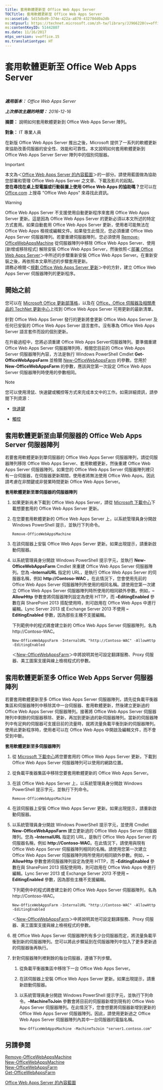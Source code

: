 ```yaml
---
title: 套用軟體更新至 Office Web Apps Server
TOCTitle: 套用軟體更新至 Office Web Apps Server
ms:assetid: 5d15dbd9-374e-422a-a870-43270dd0a2db
ms:mtpsurl: https://technet.microsoft.com/zh-tw/library/JJ966220(v=office.15)
ms:contentKeyID: 51442807
ms.date: 11/16/2017
mtps_version: v=office.15
ms.translationtype: HT
---
```


# 套用軟體更新至 Office Web Apps Server

 

_**適用版本：** Office Web Apps Server_

_**上次修改主題的時間：** 2016-12-16_

**摘要：** 說明如何套用軟體更新到 Office Web Apps Server 陣列。

**對象：** IT 專業人員

在新版 Office Web Apps Server 推出之後，Microsoft 提供了一系列的軟體更新來協助改善伺服器的安全性、效能和可靠性。本文說明如何套用軟體更新到 Office Web Apps Server Server 陣列中的個別伺服器。

> [!IMPORTANT]
> 本文為＜<a href="content-roadmap-for-office-web-apps-server.md">Office Web Apps Server 的內容藍圖</a>＞的一部分。請使用藍圖做為協助您部署和管理 Office Web Apps Server 之文章、下載及影片的起點。<br />
<strong>您在尋找在桌上型電腦或行動裝置上使用 Office Web Apps 的協助嗎？</strong>您可以在 <a href="http://go.microsoft.com/fwlink/p/?linkid=324961">Office.com</a> 上搜尋 &quot;Office Web Apps&quot; 來尋找此資訊。


> [!WARNING]
> Office Web Apps Server 不支援使用自動更新程序來套用 Office Web Apps Server 更新。這是因為 Office Web Apps Server 的更新必須以本文所述的特定方式套用。如果自動套用 Office Web Apps Server 更新，使用者可能無法在 Office Web Apps 檢視或編輯文件。如果發生此情況，您必須重建 Office Web Apps Server 伺服器陣列。若要重建伺服器陣列，您必須使用 <a href="https://docs.microsoft.com/en-us/powershell/module/officewebapps/remove-officewebappsmachine?view=officewebapps-ps">Remove-OfficeWebAppsMachine</a> 從伺服器陣列中移除 Office Web Apps Server、使用 [新增或移除程式] 解除安裝 Office Web Apps Server，然後依照＜<a href="deploy-office-web-apps-server.md">部署 Office Web Apps Server</a>＞中所述的步驟重新安裝 Office Web Apps Server。在重新安裝之後，再依照本文章所述的步驟套用更新。<br />
請務必檢閱＜<a href="plan-office-web-apps-server.md">規劃 Office Web Apps Server 更新</a>＞中的方針，建立 Office Web Apps Server 伺服器陣列的更新程序。


## 開始之前

您可以在 [Microsoft Office 更新部落格](http://go.microsoft.com/fwlink/p/?linkid=280269)，以及在 [Office、Office 伺服器及相關產品的 TechNet 更新中心](http://go.microsoft.com/fwlink/p/?linkid=280271)上找到 Office Web Apps Server 可用更新的最新清單。

針對 Office Web Apps Server 發行的更新將會更新 Office Web Apps Server 及任何已安裝的 Office Web Apps Server 語言套件。沒有專為 Office Web Apps Server 語言套件而設的個別更新。

在升級過程中，您將必須重建 Office Web Apps Server伺服器陣列。要準備重建 Office Web Apps Server 伺服器陣列時，檢閱您目前的 Office Web Apps Server 伺服器陣列內容，方法是執行 Windows PowerShell Cmdlet **Get-OfficeWebAppsFarm** 並檢閱 [New-OfficeWebAppsFarm](https://docs.microsoft.com/en-us/powershell/module/officewebapps/new-officewebappsfarm?view=officewebapps-ps) 的參數。您用於 **New-OfficeWebAppsFarm** 的參數，應該與您第一次設定 Office Web Apps Server 伺服器陣列時使用的參數相同。

> [!NOTE]
> 您可以使用滑鼠、快速鍵或觸控等方式來完成本文中的工作。如需詳細資訊，請參閱下列資源：
> <ul>
> <li><p><a href="http://go.microsoft.com/fwlink/?linkid=249150%26clcid=0x404">快速鍵</a></p></li>
> <li><p><a href="http://go.microsoft.com/fwlink/?linkid=249151%26clcid=0x404">觸控</a></p></li>
> </ul>


## 套用軟體更新至由單伺服器的 Office Web Apps Server 伺服器陣列

若要套用軟體更新到單伺服器的 Office Web Apps Server 伺服器陣列，請從伺服器陣列移除 Office Web Apps Server、套用軟體更新，然後重建 Office Web Apps Server 伺服器陣列。如果您的 Office Web Apps Server 伺服器陣列裡只有一台伺服器，在伺服器更新期間，使用者將無法使用 Office Web Apps。因此請考慮在非關鍵或非營業時間更新 Office Web Apps Server。

**套用軟體更新至單伺服器的伺服器陣列**

1.  如果更新尚未下載到 Office Web Apps Server，請從 [Microsoft 下載中心](http://go.microsoft.com/fwlink/p/?linkid=280274)下載想要套用的 Office Web Apps Server 更新。

2.  在您要套用軟體更新的 Office Web Apps Server 上，以系統管理員身分開啟 Windows PowerShell 提示，並執行下列命令。
    
        Remove-OfficeWebAppsMachine

3.  在該伺服器上安裝 Office Web Apps Server 更新。如果出現提示，請重新啟動伺服器。

4.  以系統管理員身分開啟 Windows PowerShell 提示字元，並執行 **New-OfficeWebAppsFarm** Cmdlet 來重建 Office Web Apps Server 伺服器陣列。您為 **–InternalURL** 指定的 URL，是執行 Office Web Apps Server 的伺服器名稱，例如 <strong>http://Contoso-WAC</strong> 。在此情況下，您會使用先前的 Office Web Apps Server 伺服器陣列所使用的相同名稱。請使用您第一次建立 Office Web Apps Server 伺服器陣列時所使用的相同額外參數。例如，**–AllowHttp** 參數會將伺服器陣列設定為使用 HTTP，而 **–EditingEnabled** 參數在與 SharePoint 2013 搭配使用時，則可啟用在 Office Web Apps 中進行編輯。Lync Server 2013 或 Exchange Server 2013 不使用 **–EditingEnabled** 參數，因為那些主機不支援編輯。
    
    下列範例中的程式碼會建立新的 Office Web Apps Server 伺服器陣列，名為 http://Contoso-WAC。
    
        New-OfficeWebAppsFarm -InternalURL "http://Contoso-WAC" -AllowHttp -EditingEnabled
    
    ＜[New-OfficeWebAppsFarm](https://docs.microsoft.com/en-us/powershell/module/officewebapps/new-officewebappsfarm?view=officewebapps-ps)＞中將說明其他可設定翻譯服務、Proxy 伺服器、美工圖案支援與線上檢視程式的參數。

## 套用軟體更新至多 Office Web Apps Server 伺服器陣列

若要套用軟體更新至多 Office Web Apps Server 伺服器陣列，請先從負載平衡器集區和伺服器陣列中移除其中一台伺服器、套用軟體更新，然後建立更新過的 Office Web Apps Server 伺服器陣列。接著將 Office Web Apps Server 伺服器陣列中剩餘的伺服器移除、更新，再加到更新過的新伺服器陣列。當新的伺服器陣列中有足夠的伺服器可支援目前的流量時，就將流量負載平衡到新的伺服器陣列。使用此更新程序時，使用者可以在 Office Web Apps 中開啟及編輯文件，而不會受到中斷。

**套用軟體更新至多伺服器陣列**

1.  從 [Microsoft 下載中心](http://go.microsoft.com/fwlink/p/?linkid=280274)將您要套用的 Office Web Apps Server 更新，下載到 Office Web Apps Server 伺服器陣列可以使用的網路位置。

2.  從負載平衡器集區中移除您要套用軟體更新的 Office Web Apps Server。

3.  在該 Office Web Apps Server 上，以系統管理員身分開啟 Windows PowerShell 提示字元，並執行下列命令。
    
        Remove-OfficeWebAppsMachine

4.  在該伺服器上安裝 Office Web Apps Server 更新。如果出現提示，請重新啟動伺服器。

5.  以系統管理員身分開啟 Windows PowerShell 提示字元，並使用 Cmdlet **New-OfficeWebAppsFarm** 建立更新過的 Office Web Apps Server 伺服器陣列。您為 **–InternalURL** 指定的 URL，是執行 Office Web Apps Server 的伺服器名稱，例如 <strong>http://Contoso-WAC</strong>。在此情況下，請使用與現有 Office Web Apps Server 伺服器陣列相同的名稱。請使用您第一次建立 Office Web Apps Server 伺服器陣列時所使用的相同額外參數。例如，**–AllowHttp** 參數會將伺服器陣列設定為使用 HTTP，而 **–EditingEnabled** 參數在與 SharePoint 2013 搭配使用時，則可啟用在 Office Web Apps 中進行編輯。Lync Server 2013 或 Exchange Server 2013 不使用 **–EditingEnabled** 參數，因為那些主機不支援編輯。
    
    下列範例中的程式碼會建立新的 Office Web Apps Server 伺服器陣列，名為 http://Contoso-WAC。
    
        New-OfficeWebAppsFarm -InternalURL "http://Contoso-WAC" -AllowHttp -EditingEnabled
    
    ＜[New-OfficeWebAppsFarm](https://docs.microsoft.com/en-us/powershell/module/officewebapps/new-officewebappsfarm?view=officewebapps-ps)＞中將說明其他可設定翻譯服務、Proxy 伺服器、美工圖案支援與線上檢視程式的參數。

6.  視 Office Web Apps Server 伺服器陣列有多少台伺服器而定，將流量負載平衡到新的伺服器陣列。您可以將此步驟延到在伺服器陣列中加入了更多更新過的伺服器後再執行。

7.  針對伺服器陣列裡剩餘的每台伺服器，遵循下列步驟。
    
    1.  從負載平衡器集區中移除下一台 Office Web Apps Server。
    
    2.  在該伺服器上安裝 Office Web Apps Server 更新。如果出現提示，請重新啟動伺服器。
    
    3.  以系統管理員身分開啟 Windows PowerShell 提示字元，並執行下列命令。**–MachineToJoin** 參數會將目前的伺服器新增到現有的 Office Web Apps Server 伺服器陣列。在此情況下，您會想要將伺服器新增到更新的 Office Web Apps Server 伺服器陣列。因此，請使用更新過之 Office Web Apps Server 伺服器陣列內其中一台伺服器的電腦名稱。
        
            New-OfficeWebAppsMachine -MachineToJoin "server1.contoso.com"

## 另請參閱


[Remove-OfficeWebAppsMachine](https://docs.microsoft.com/en-us/powershell/module/officewebapps/remove-officewebappsmachine?view=officewebapps-ps)  
[New-OfficeWebAppsMachine](https://docs.microsoft.com/en-us/powershell/module/officewebapps/new-officewebappsmachine?view=officewebapps-ps)  
[New-OfficeWebAppsFarm](https://docs.microsoft.com/en-us/powershell/module/officewebapps/new-officewebappsfarm?view=officewebapps-ps)  
[Get-OfficeWebAppsFarm](https://docs.microsoft.com/en-us/powershell/module/officewebapps/get-officewebappsfarm?view=officewebapps-ps)  


[Office Web Apps Server 的內容藍圖](content-roadmap-for-office-web-apps-server.md)  
  

[](content-roadmap-for-office-web-apps-server.md)

